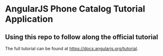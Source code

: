 # AngularJS Phone Catalog Tutorial Application


## Using this repo to follow along the official tutorial


The full tutorial can be found at https://docs.angularjs.org/tutorial.

